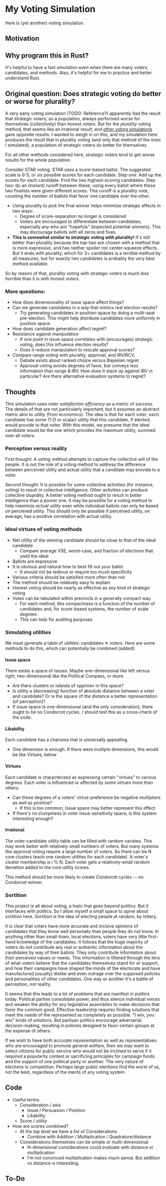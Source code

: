 # My Voting Simulation

Here is (yet another) voting simulation.

## Motivation

## Why program this in Rust?

It's helpful to have a fast simulation even when there are many voters, candidates,
and methods. Also, it's helpful for me to practice and better understand Rust.

## Original question: Does strategic voting do better or worse for plurality?

A very early voting simulation (TODO: Reference?) apparently had the result that strategic voters,
as a population, always performed worse for themselves (collectively) than
honest voters. But for the *plurality* voting method, that seems like an irrational
result, and [other voting simulations](https://electionscience.github.io/vse-sim/)
gave opposite results. I wanted to weigh in on this, and my simulation here produces
the result that in plurality voting (and only that method of the ones I simulated),
a population of strategic voters do better for themselves.

For all other methods considered here, strategic voters tend to get worse results for the
whole population.

Consider STAR voting. STAR uses a score-based ballot. The suggested scale is 0-5, or six
possible scores for each candidate. Step one: Add up the scores for each candidate. Find the
*two* highest-scoring candidates. Step two: do an (instant) runoff between these, using
every ballot where these two finalists were given different scores. This runoff is
a plurality vote, counting the number of ballots that favor one candidate over the other.
* Using plurality to pick the final winner helps minimize strategic effects in two ways:
  * Degree of score-separation no longer is considered
  * Voters are encouraged to differentiate between candidates, especially any who are
    "hopefuls" (expected potential winners). This may discourage ballots with all zeros
    and fives.
* **This is somewhat similar to strategic voting with plurality!** It's still better than
  plurality because the top-two are chosen with a method that is more expressive, and
  has neither spoiler nor center-squeeze effects. But it ends with plurality, which
  for 3+ candidates is a terrible method by all measures, but for exactly two
  candidates is probably the very best method available.

So by reason of that, plurality voting with strategic voters is much less horrible than it
is with honest voters.

### More questions:

* How does dimensionality of issue space affect things?
* Can we generate candidates in a way that mimics real election results?
  * Try generating candidates in position-space by doing a multi-seat pre-election. This
    might help distribute candidates more uniformly in position space.
* How does candidate generation affect regret?
* Resistance against manipulation
  * If one point in issue space correlates with (encourages) strategic voting, does this influence election results?
  * Does it reduce manipulation to rescale approval scores?
* Compare range voting with plurality, approval, and IRV/RCV.
  * Debate exists about ranked choice versus Bayesian regret
  * Approval voting avoids degrees of favor, but conveys less information than range & IRV.
    How does it stack up against IRV in particular? Are there alternative evaluation systems to
    regret?

## Thoughts

This simulation uses *voter satisfaction efficiency* as a metric of success. The details
of that are not particularly important, but it assumes an abstract metric akin to
*utility* (from economics). The idea is that for each voter, each candidate has some
(1-D or scalar) utility that this candidate, if elected, would provide to that voter.
With this model, we presume that the ideal candidate would be the one which provides
the maximum utility, summed over all voters.

### Perception versus reality

First thought: A voting method attempts to capture the collective will of the people.
It is not the role of a voting method to address the difference between perceived utility
and actual utility that a canditate may provide to a voter.

Second thought: It is possible for some collective activities (for instance, voting)
to result in collective intelligence. Other activities can produce collective stupidity.
A better voting method ought to result in better intelligence than a poorer one.
It may be possible for a voting method to help maximize *actual utility* even while
individual ballots can only be based on percieved utility. This should only be possible
if perceived utility, on average, has a positive correlation with actual utility.

### Ideal virtues of voting methods

* Net utility of the winning candidate should be close to that of the ideal candidate
  * Compare average VSE, worst-case, and fraction of elections that yield the ideal
* Ballots are expressive
* It is obvious and natural how to best fill out your ballot
  * It should not be tedious or require too much specificity
* Various criteria should be satisfied more often than not
* The method should be relatively easy to explain
* Honest voting should be nearly as effective as any kind of strategic voting
* Votes can be tabulated within precincts in a generally compact way.
  * For each method, this compactness is a function of the number of candidates
    and, for score-based systems, the number of scale degrees.
  * This can help for auditing purposes

### Simulating utilities

We must generate a table of utilities: candidates ✕ voters.
Here are some methods to do this, which can potentially be combined (added):

#### Issue space

There exists a space of issues. Maybe one-dimensional like left versus
right, two-dimensional like the Political Compass, or more.
* Are there clusters or islands of oppinion in this space?
* Is utility a (decreasing) function of absolute distance between a voter and candidate?
  Or is the square of the distance a better representation (of perception)?
* If issue space is one-dimensional (and the only consideration), there ought to be
  no Condorcet cycles. I should test this as a cross-check of the code.

#### Likability

Each candidate has a charisma that is universally appealing.
* One dimension is enough. If there were multiple dimensions, this would be like
  Virtues, below

#### Virtues

Each candidate is characterized as expressing certain "virtues" to various degrees.
Each voter is influenced or affected by some virtues more than others.

* Can these degrees of a voters' virtue-preference be negative multipliers as well as positive?
  * If this is too common, Issue space may better represent this effect
* If there's no clumpiness in voter issue-sensitivity space, is this system interesting enough?

#### Irrational

The voter-candidate utility table can be filled with random variates.
This may work better with relatively small numbers of voters. But many systems
like approval voting require a large number of voters. So there can be
N core clusters (each one random utilities for each candidate). A voter's
cluster membership is i % N. Each voter gets a relatively-small random deviation added
to the core utility scores.

This method should be more likely to create Condorcet cycles -- no Condorcet winner.

### Sortition

This project is all about voting, a topic that goes beyond politics. But it interfaces
with politics. So I allow myself a small space to opine about sortition here. Sortition is
the idea of electing people at random, by lottery.

It is clear that voters have more accurate and incisive opinions of candidates that they
know well personally than people they do not know. In anything other than small-town, local
elections, voters have very little first-hand knowledge of the candidates. It follows that
the huge majority of voters do not contribute any real or authentic information about
the candidates by way of their ballots. They only contribute information about their
perceived values or needs. This information is filtered through the lens of what voters
believe that the candidates themselves stand for or support, and how their campaigns
have shaped the minds of the electorate and have manufactured (usually) dislike and even
outrage over the supposed policies and personalities of other candidates. One way or
another it's a battle of perception, not reality.

It seems that this leads to a lot of problems that are manifest in politics today.
Political parties consolidate power, and thus silence individual voices and
weaken the ability for any legislative
assemblies to make decisions that favor the common good. Effective leadership requires
finding solutions that meet the needs of the represented as completely as possible.
"I win, you win" kinds of solutions. But partisan politics encourage adversarial
decision-making, resulting in policies designed to favor certain groups at the
expense of others.

If we wish to have both accurate representation as well as representatives who are encouraged
to promote general welfare, then we may want to select citizens for public service
who would not be inclined to serve if it required a popularity contest or sacrificing
principles for campaign funds and the support of one political party or another.
The very nature of elections is competition. Perhaps large public elections find the
worst of us, not the best, regardless of the merits of any voting system.

## Code

* Useful terms:
  * Consideration / axis
    * Issue / Persuasion / Position
    * Likability
  * Score / utility
* How are scores combined?
  * At the top level we have a list of Considerations
    * Combine with Addition / Multiplication / Quadrature/distance
  * Considerations themselves can be simple or multi-dimensional
    * N-dimensional considerations could evaluate with distance or multiplication
    * I'm not convinced multiplication makes much sense. But addition vs distance is interesting.

## To-Do
